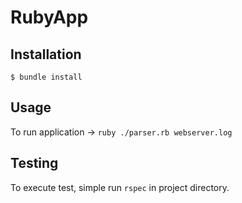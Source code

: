 # RubyApp

## Installation

    $ bundle install

## Usage

To run application -> ```ruby ./parser.rb webserver.log```

## Testing

To execute test, simple run ```rspec``` in project directory.
